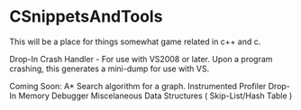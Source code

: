 CSnippetsAndTools
=================

This will be a place for things somewhat game related in c++ and c. 

Drop-In Crash Handler - For use with VS2008 or later.  Upon a program crashing, this generates a mini-dump for use with VS.

Coming Soon:
  A* Search algorithm for a graph.
  Instrumented Profiler
  Drop-In Memory Debugger
  Miscelaneous Data Structures ( Skip-List/Hash Table )
